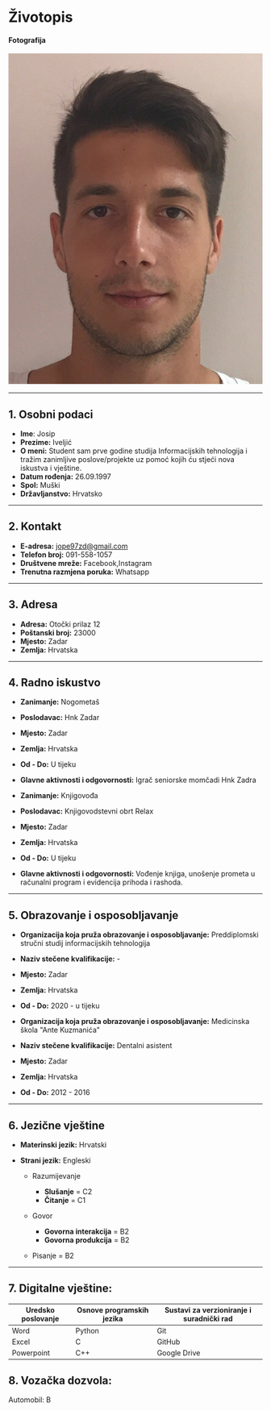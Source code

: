 # **Životopis**
   

#### Fotografija
![Profilna fotografija](img/profile.jpg)

---
## **1. Osobni podaci**
       

* **Ime**: Josip
* **Prezime:** Iveljić
* **O meni:** Student sam prve godine studija Informacijskih tehnologija i tražim zanimljive poslove/projekte uz pomoć kojih ću stjeći nova iskustva i vještine.
* **Datum rođenja:** 26.09.1997
* **Spol:** Muški
* **Državljanstvo:** Hrvatsko
---
## **2. Kontakt**

* **E-adresa:** jope97zd@gmail.com
* **Telefon broj:** 091-558-1057
* **Društvene mreže:** Facebook,Instagram
* **Trenutna razmjena poruka:** Whatsapp
---
## **3. Adresa**

* **Adresa:** Otočki prilaz 12
* **Poštanski broj:** 23000
* **Mjesto:** Zadar
* **Zemlja:** Hrvatska
---
## **4. Radno iskustvo**

* **Zanimanje:** Nogometaš
* **Poslodavac:** Hnk Zadar
* **Mjesto:** Zadar
* **Zemlja:** Hrvatska
* **Od - Do:** U tijeku
* **Glavne aktivnosti i odgovornosti:** Igrač seniorske momčadi Hnk Zadra

* **Zanimanje:** Knjigovođa
* **Poslodavac:** Knjigovodstevni obrt Relax
* **Mjesto:** Zadar
* **Zemlja:** Hrvatska
* **Od - Do:** U tijeku
* **Glavne aktivnosti i odgovornosti:** Vođenje knjiga, unošenje prometa u računalni program i evidencija prihoda i rashoda.
---
## **5. Obrazovanje i osposobljavanje**

* **Organizacija koja pruža obrazovanje i osposobljavanje:** Preddiplomski stručni studij informacijskih tehnologija
* **Naziv stečene kvalifikacije:** -
* **Mjesto:** Zadar
* **Zemlja:** Hrvatska
* **Od - Do:** 2020 - u tijeku

* **Organizacija koja pruža obrazovanje i osposobljavanje:** Medicinska škola "Ante Kuzmanića" 
* **Naziv stečene kvalifikacije:** Dentalni asistent
* **Mjesto:** Zadar
* **Zemlja:** Hrvatska 
* **Od - Do:** 2012 - 2016
---
## **6. Jezične vještine**

* **Materinski jezik:** Hrvatski
* **Strani jezik:** Engleski

   - Razumijevanje 
      
      + **Slušanje** = C2
      + **Čitanje** = C1
   - Govor
      
      + **Govorna interakcija** = B2
      + **Govorna produkcija** = B2

   - Pisanje = B2
                
---
## **7. Digitalne vještine:**

Uredsko poslovanje | Osnove programskih jezika | Sustavi za verzioniranje i suradnički rad  
| - | - | -
Word | Python |  Git
Excel | C | GitHub
Powerpoint | C++ | Google Drive

## **8. Vozačka dozvola:** 
Automobil: B











